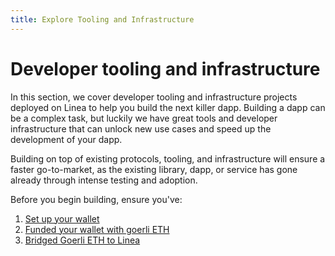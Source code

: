 ```yaml
---
title: Explore Tooling and Infrastructure
---
```


# Developer tooling and infrastructure

In this section, we cover developer tooling and infrastructure projects deployed on Linea to help you build the next killer dapp. Building a dapp can be a complex task, but luckily we have great tools and developer infrastructure that can unlock new use cases and speed up the development of your dapp.

Building on top of existing protocols, tooling, and infrastructure will ensure a faster go-to-market, as the existing library, dapp, or service has gone already through intense testing and adoption.

Before you begin building, ensure you've:

1. [Set up your wallet](../../use-linea/set-up-your-wallet.md)
1. [Funded your wallet with goerli ETH](../../use-linea/fund.md/#get-test-eth-on-goerli)
1. [Bridged Goerli ETH to Linea](../../use-linea/bridge-funds.md)
